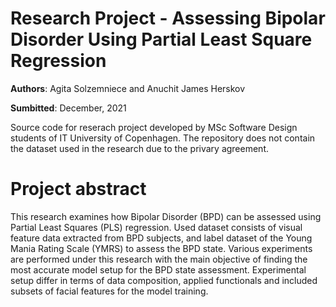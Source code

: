 # Research Project - Assessing Bipolar Disorder Using Partial Least Square Regression

**Authors**: Agita Solzemniece and Anuchit James Herskov  
<!-- **Supervisors**: Stella Grasshof and Sami Brandt  
 -->
**Sumbitted**: December, 2021


Source code for reserach project developed by MSc Software Design students of IT University of Copenhagen. 
The repository does not contain the dataset used in the research due to the privary agreement.

# Project abstract

This research examines how Bipolar Disorder (BPD) can be assessed using Partial Least Squares (PLS) regression. Used dataset consists of visual feature data extracted from BPD subjects, and label dataset of the Young Mania Rating Scale (YMRS) to assess the BPD state. Various experiments are performed under this research with the main objective of finding the most accurate model setup for the BPD state assessment. Experimental setup differ in terms of data composition, applied functionals and included subsets of facial features for the model training. 
